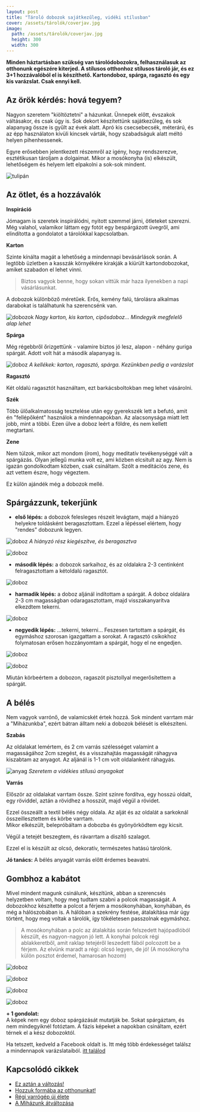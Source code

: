 ```yaml
---
layout: post
title: "Tároló dobozok sajátkezűleg, vidéki stílusban" 
cover: /assets/tárolók/coverjav.jpg
image:
  path: /assets/tárolók/coverjav.jpg
  height: 300
  width: 300
---
```



 **Minden háztartásban szükség van tárolódobozokra, felhasználasuk az otthonunk egészére kiterjed. A stílusos otthonhoz stílusos tároló jár, és ez 3+1 hozzávalóból el is készíthető. Kartondoboz, spárga, ragasztó és egy kis varázslat. Csak ennyi kell.** 



## Az örök kérdés: hová tegyem?


Nagyon szeretem "kiöltöztetni" a házunkat. Ünnepek előtt, évszakok váltásakor, és csak úgy is. Sok dekort készítettünk sajátkezűleg, és sok alapanyag össze is gyűlt az évek alatt. Apró kis csecsebecsék, méterárú, és az épp használaton kívüli kincsek várták, hogy szabadságuk alatt méltó helyen pihenhessenek.

Egyre erősebben jelentkezett részemről az igény, hogy rendszerezve, esztétikusan tároljam a dolgaimat. Mikor a mosókonyha (is) elkészült, lehetőségem és helyem lett elpakolni a sok-sok  mindent.


![tulipán](/assets/tárolók/IMG_20190416_095143.jpg)



## Az ötlet, és a hozzávalók


**Inspiráció**

Jómagam is szeretek inspirálódni, nyitott szemmel járni, ötleteket szerezni. 
Még valahol, valamikor láttam egy fotót egy bespárgázott üvegről, ami elindította a gondolatot a tárolókkal kapcsolatban.


**Karton**

Szinte kínálta magát a lehetőség a mindennapi bevásárlások során. A legtöbb üzletben a kasszák környékére kirakják a kiürült kartondobozokat, amiket szabadon el lehet vinni.

> Biztos vagyok benne, hogy sokan vittük már haza ilyenekben a napi vásárlásunkat. 

A dobozok különböző méretűek. Erős, kemény falú, tárolásra alkalmas darabokat is találhatunk ha szerencsénk van. 

![dobozok](/assets/tárolók/IMG_20190416_071347.jpg)
_Nagy karton, kis karton, cipősdoboz... Mindegyik megfelelő alap lehet_


**Spárga**

Még régebbről őrizgettünk - valamire biztos jó lesz, alapon - néhány guriga spárgát. Adott volt hát a második alapanyag is. 

![doboz](/assets/tárolók/DSCF2347.JPG)
_A kellékek: karton, ragasztó, spárga. Kezünkben pedig a varázslat_




**Ragasztó**

Két oldalú ragasztót használtam, ezt barkácsboltokban meg lehet vásárolni.

**Szék**

Több ülőalkalmatosság tesztelése után egy gyerekszék lett a befutó, amit én "fellépőként" használok a mindennapokban. Az alacsonysága miatt  lett jobb, mint a többi. Ezen ülve a doboz leért a földre, és nem kellett megtartani.

**Zene**

Nem túlzok, mikor azt mondom (írom), hogy meditatív tevékenységgé vált a spárgázás. Olyan jellegű munka volt ez, ami közben elcsitult az agy. Nem is igazán gondolkodtam közben, csak csináltam. Szólt a meditációs zene, és azt vettem észre, hogy végeztem.

Ez külön ajándék még a dobozok mellé.


## Spárgázzunk, tekerjünk


* **első lépés:** a dobozok felesleges részeit levágtam, majd a hiányzó helyekre toldásként beragasztottam. Ezzel a lépéssel elértem, hogy "rendes" dobozunk legyen.

![doboz](/assets/tárolók/IMG_20190416_213033.jpg)
_A hiányzó rész kiegészítve, és beragasztva_



![doboz](/assets/tárolók/IMG_20190416_172619jav.jpg)



* **második lépés:** a dobozok sarkaihoz, és az oldalakra 2-3 centinként felragasztottam a kétoldalú ragasztót.


![doboz](/assets/tárolók/IMG_20190416_173226jav.jpg)


* **harmadik lépés:** a doboz aljánál indítottam a spárgát. A doboz oldalára 2-3 cm magasságban odaragasztottam, majd visszakanyarítva elkezdtem tekerni.


![doboz](/assets/tárolók/IMG_20190416_173404.jpg)




* **negyedik lépés:** ...tekerni, tekerni... Feszesen tartottam a spárgát, és egymáshoz szorosan igazgattam a sorokat. A ragasztó csíkokhoz folymatosan erősen hozzányomtam a spárgát, hogy el ne engedjen.

![doboz](/assets/tárolók/IMG_20190416_175359.jpg)



![doboz](/assets/tárolók/DSCF2342.JPG)

Miután körbeértem a dobozon, ragaszót pisztollyal megerősítettem a spárgát.




## A bélés

Nem vagyok varrónő, de valamicskét értek hozzá. Sok mindent varrtam már a "Miházunkba", ezért bátran álltam neki a dobozok bélését is elkészíteni.

**Szabás**


Az oldalakat lemértem, és 2 cm varrás szélességet valamint a magasságához 2cm szegést, és a visszahajtás magasságát ráhagyva kiszabtam az anyagot.
Az aljánál is 1-1 cm volt oldalanként ráhagyás.

![anyag](/assets/tárolók/IMG_20190417_072226.jpg)
_Szeretem a vidékies stílusú anyagokat_


**Varrás**

Először az oldalakat varrtam össze. Színt színre fordítva, egy hosszú oldalt, egy röviddel, aztán a rövidhez a hosszút, majd végül a rövidet.

Ezzel összeállt a textil bélés négy oldala. Az alját és az oldalát a sarkoknál összeillesztettem és körbe varrtam.  
Mikor elkészült, belepróbáltam a dobozba és gyönyörködtem egy kicsit.

Végül a tetejét beszegtem, és rávarrtam a diszítő szalagot. 

Ezzel el is készült az olcsó, dekoratív, természetes hatású tárolónk.

**Jó tanács:** A bélés anyagát varrás előtt érdemes beavatni. 


## Gombhoz a kabátot

Mivel mindent magunk csinálunk, készítünk, abban a szerencsés helyzetben voltam, hogy meg tudtam szabni a polcok magasságát. A dobozokhoz készítette a polcot a férjem a mosókonyhában, konyhában, és még a hálószobában is. A hálóban a szekrény festése, átalakítása már úgy történt, hogy meg voltak a tárolók, így tökéletesen passzolnak egymáshoz.

> A mosókonyhában a polc az átalakítás során felszedett hajópadlóból készült, és nagyon-nagyon jó lett. A konyhai polcok régi ablakkeretből, amit raklap tetejéről leszedett fából polcozott be a férjem. Az elvünk maradt a régi: olcsó legyen, de jó! 
(A mosókonyha külön posztot érdemel, hamarosan hozom) 



![doboz](/assets/tárolók/DSCF2659.JPG)




![doboz](/assets/tárolók/IMG_20190416_074241.jpg)





![doboz](/assets/tárolók/IMG_20190416_223800.jpg)



![doboz](/assets/tárolók/IMG_20190417_073705.jpg)









 **+ 1 gondolat:**  
A képek nem egy doboz spárgázását mutatják be. Sokat spárgáztam, és nem mindegyiknél fotóztam. A fázis képeket a napokban csináltam, ezért térnek el a kész dobozoktól.


Ha tetszett, kedveld a Facebook oldalt is. Itt még több érdekességet találsz a mindennapok varázslataiból.  <a href="https://www.facebook.com/Var%C3%A1zsolj-otthont-360330751226066/" target="_blank">itt találod</a>


## Kapcsolódó cikkek


* [Ez aztán a változás!](/2019-04-11/külsőfalak)
* [Hozzuk formába az otthonunkat!](/2019-03-26/dekoráció)
* [Régi varrógép új élete](/2019-02-12/varrogepasztal)
* [A Miházunk átváltozása](/2019-03-20/költözés)


